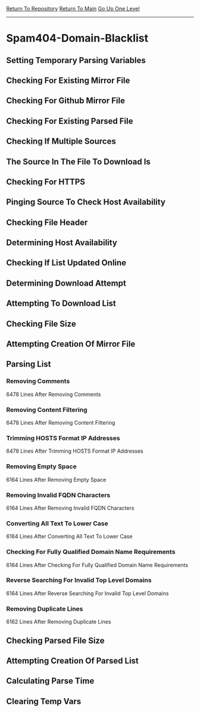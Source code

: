 [Return To Repository](https://github.com/deathbybandaid/piholeparser/)
[Return To Main](https://github.com/deathbybandaid/piholeparser/blob/master/RecentRunLogs/Mainlog.md)
[Go Up One Level](https://github.com/deathbybandaid/piholeparser/blob/master/RecentRunLogs/TopLevelScripts/30-Processing-Blacklists.md)
____________________________________
# Spam404-Domain-Blacklist
## Setting Temporary Parsing Variables
## Checking For Existing Mirror File
## Checking For Github Mirror File
## Checking For Existing Parsed File
## Checking If Multiple Sources
## The Source In The File To Download Is
## Checking For HTTPS
## Pinging Source To Check Host Availability
## Checking File Header
## Determining Host Availability
## Checking If List Updated Online
## Determining Download Attempt
## Attempting To Download List
## Checking File Size
## Attempting Creation Of Mirror File
## Parsing List
### Removing Comments
6478 Lines After Removing Comments
### Removing Content Filtering
6478 Lines After Removing Content Filtering
### Trimming HOSTS Format IP Addresses
6478 Lines After Trimming HOSTS Format IP Addresses
### Removing Empty Space
6164 Lines After Removing Empty Space
### Removing Invalid FQDN Characters
6164 Lines After Removing Invalid FQDN Characters
### Converting All Text To Lower Case
6164 Lines After Converting All Text To Lower Case
### Checking For Fully Qualified Domain Name Requirements
6164 Lines After Checking For Fully Qualified Domain Name Requirements
### Reverse Searching For Invalid Top Level Domains
6164 Lines After Reverse Searching For Invalid Top Level Domains
### Removing Duplicate Lines
6162 Lines After Removing Duplicate Lines
## Checking Parsed File Size
## Attempting Creation Of Parsed List
## Calculating Parse Time
## Clearing Temp Vars
